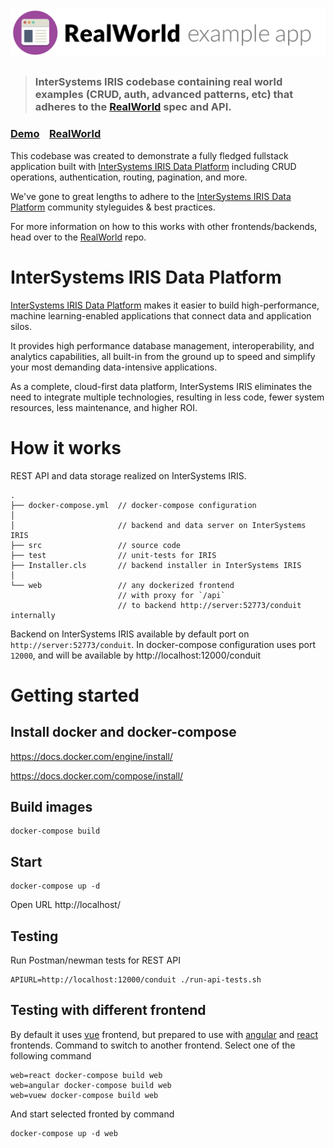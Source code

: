 # ![RealWorld Example App](logo.png)

> ### InterSystems IRIS codebase containing real world examples (CRUD, auth, advanced patterns, etc) that adheres to the [RealWorld](https://github.com/gothinkster/realworld) spec and API.


### [Demo](https://github.com/gothinkster/realworld)&nbsp;&nbsp;&nbsp;&nbsp;[RealWorld](https://github.com/gothinkster/realworld)


This codebase was created to demonstrate a fully fledged fullstack application built with [InterSystems IRIS Data Platform](https://www.intersystems.com/products/intersystems-iris/) including CRUD operations, authentication, routing, pagination, and more.

We've gone to great lengths to adhere to the [InterSystems IRIS Data Platform](https://www.intersystems.com/products/intersystems-iris/) community styleguides & best practices.

For more information on how to this works with other frontends/backends, head over to the [RealWorld](https://github.com/gothinkster/realworld) repo.

# InterSystems IRIS Data Platform

[InterSystems IRIS Data Platform](https://www.intersystems.com/products/intersystems-iris/) makes it easier to build high-performance, machine learning-enabled applications that connect data and application silos.

It provides high performance database management, interoperability, and analytics capabilities, all built-in from the ground up to speed and simplify your most demanding data-intensive applications.

As a complete, cloud-first data platform, InterSystems IRIS eliminates the need to integrate multiple technologies, resulting in less code, fewer system resources, less maintenance, and higher ROI.

# How it works

REST API and data storage realized on InterSystems IRIS.

```
.
├── docker-compose.yml  // docker-compose configuration
│
│                       // backend and data server on InterSystems IRIS
├── src                 // source code
├── test                // unit-tests for IRIS
├── Installer.cls       // backend installer in InterSystems IRIS
│
└── web                 // any dockerized frontend
                        // with proxy for `/api` 
                        // to backend http://server:52773/conduit internally
```

Backend on InterSystems IRIS available by default port on `http://server:52773/conduit`. In docker-compose configuration uses port `12000`, and will be available by http://localhost:12000/conduit

# Getting started


## Install docker and docker-compose


https://docs.docker.com/engine/install/

https://docs.docker.com/compose/install/


## Build images


```
docker-compose build 
```

## Start

```
docker-compose up -d
```

Open URL http://localhost/

## Testing


Run Postman/newman tests for REST API

```
APIURL=http://localhost:12000/conduit ./run-api-tests.sh
```


## Testing with different frontend


By default it uses [vue](https://github.com/gothinkster/vue-realworld-example-app) frontend, but prepared to use with [angular](https://github.com/gothinkster/angular-realworld-example-app) and [react](https://github.com/gothinkster/react-redux-realworld-example-app) frontends.
Command to switch to another frontend. Select one of the following command

```
web=react docker-compose build web
web=angular docker-compose build web
web=vuew docker-compose build web
```
And start selected fronted by command
```
docker-compose up -d web
```
